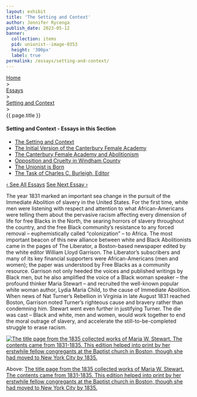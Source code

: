 ```yaml
---
layout: exhibit
title: 'The Setting and Context'
author: Jennifer Rycenga
publish_date: 2023-05-12
banner:
  collection: items
  pid: unionist--image-0353
  height: '300px'
  label: true
permalink: /essays/setting-and-context/
---
```

<div class="breadcrumb">
<a href="/unionist/">Home</a>
<div class="caret"> &gt; </div>
<a href="/unionist/essays/">Essays</a>
<div class="caret"> &gt; </div>
<a href="
    /unionist/essays/setting-and-context/
  ">
   Setting and Context
     </a>
<div class="caret"> &gt; </div>
{{ page.title }}
</div>
<div class='section-nav-wrapper'>
<div class='section-nav'>
<h4>Setting and Context - Essays in this Section</h4>
<ul class="nav nav-pills">
  <li class="nav-item">
    <a class="nav-link active" href="/unionist/essays/setting-and-context/">The Setting and Context</a>
  </li>
  <li class="nav-item">
    <a class="nav-link" href="/unionist/essays/initial-version/">The Initial Version of the Canterbury Female Academy</a>
  </li>
  <li class="nav-item">
    <a class="nav-link" href="/unionist/essays/canterbury-female-academy-and-abolitionism/">The Canterbury Female Academy and Abolitionism</a>
  </li>
  <li class="nav-item">
    <a class="nav-link" href="/unionist/essays/opposition-and-cruelty/">Opposition and Cruelty in Windham County</a>
  </li>
  <li class="nav-item">
    <a class="nav-link" href="/unionist/essays/the-unionist-is-born/">The Unionist is Born</a>
  </li>
  <li class="nav-item">
    <a class="nav-link" href="/unionist/essays/the-task-of-charles-c-burleigh/">The Task of Charles C. Burleigh, Editor</a>
  </li>
</ul>
<div class="pagination-nav">
<span class="pagination-link" id="prevlink"><a href="/unionist/essays/">‹ See All Essays</a></span>
<span class="pagination-link" id="nextlink"><a href="/unionist/essays/initial-version/">See Next Essay ›</a></span>
</div>
</div>
</div>

The year 1831 marked an important sea change in the pursuit of the Immediate Abolition of slavery in the United States. For the first time, white men were listening with respect and attention to what African-Americans were telling them about the pervasive racism affecting every dimension of life for free Blacks in the North, the searing horrors of slavery throughout the country, and the free Black community’s resistance to any forced removal – euphemistically called “colonization” – to Africa. The most important beacon of this new alliance between white and Black Abolitionists came in the pages of The Liberator, a Boston-based newspaper edited by the white editor William Lloyd Garrison. The Liberator’s subscribers and many of its key financial supporters were African-Americans (men and women); the paper was understood by Free Blacks as a community resource. Garrison not only heeded the voices and published writings by Black men, but he also amplified the voice of a Black woman speaker – the profound thinker Maria Stewart – and recruited the well-known popular white woman author, Lydia Maria Child, to the cause of Immediate Abolition. When news of Nat Turner’s Rebellion in Virginia in late August 1831 reached Boston, Garrison noted Turner’s righteous cause and bravery rather than condemning him. Stewart went even further in justifying Turner. The die was cast – Black and white, men and women, would work together to end the moral outrage of slavery, and accelerate the still-to-be-completed struggle to erase racism.

<div class="inline-image-reference">
  <a href="/unionist/items/unionist--image-0354/">
    <img src="
    /unionist/img/derivatives/iiif/images/unionist--image-0354_0/full/1140,/0/default.jpg" alt="The title page from the 1835 collected works of Maria W. Stewart. The contents came from 1831-1835. This edition helped into print by her erstwhile fellow congregants at the Baptist church in Boston, though she had moved to New York City by 1835.">
  </a>

  <p class="image-caption">
    Above: <a href="/unionist/items/unionist--image-0354/">The title page from the 1835 collected works of Maria W. Stewart. The contents came from 1831-1835. This edition helped into print by her erstwhile fellow congregants at the Baptist church in Boston, though she had moved to New York City by 1835.</a>
  </p>

</div>
